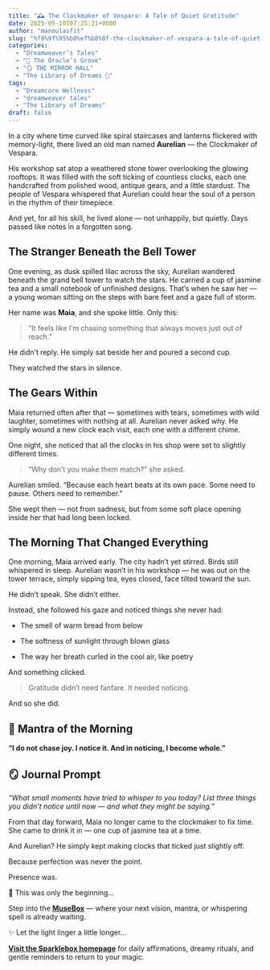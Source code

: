 ```yaml
---
title: "🕰️ The Clockmaker of Vespara: A Tale of Quiet Gratitude"
date: 2025-05-10T07:25:21+0000
author: "manoulasfit"
slug: "%f0%9f%95%b0%ef%b8%8f-the-clockmaker-of-vespara-a-tale-of-quiet-gratitude"
categories:
  - "Dreamweaver’s Tales"
  - "🔮 The Oracle’s Grove"
  - "🪞 THE MIRROR HALL"
  - "The Library of Dreams 📜"
tags:
  - "Dreamcore Wellness"
  - "dreamweaver tales"
  - "The Library of Dreams"
draft: false
---
```

In a city where time curved like spiral staircases and lanterns flickered with memory-light, there lived an old man named **Aurelian** — the Clockmaker of Vespara.

His workshop sat atop a weathered stone tower overlooking the glowing rooftops. It was filled with the soft ticking of countless clocks, each one handcrafted from polished wood, antique gears, and a little stardust. The people of Vespara whispered that Aurelian could hear the soul of a person in the rhythm of their timepiece.

And yet, for all his skill, he lived alone — not unhappily, but quietly. Days passed like notes in a forgotten song.

## The Stranger Beneath the Bell Tower

One evening, as dusk spilled lilac across the sky, Aurelian wandered beneath the grand bell tower to watch the stars. He carried a cup of jasmine tea and a small notebook of unfinished designs. That’s when he saw her — a young woman sitting on the steps with bare feet and a gaze full of storm.

Her name was **Maia**, and she spoke little. Only this:

> “It feels like I’m chasing something that always moves just out of reach.”

He didn’t reply. He simply sat beside her and poured a second cup.

They watched the stars in silence.

## The Gears Within

Maia returned often after that — sometimes with tears, sometimes with wild laughter, sometimes with nothing at all. Aurelian never asked why. He simply wound a new clock each visit, each one with a different chime.

One night, she noticed that all the clocks in his shop were set to slightly different times.

> “Why don’t you make them match?” she asked.

Aurelian smiled. “Because each heart beats at its own pace. Some need to pause. Others need to remember.”

She wept then — not from sadness, but from some soft place opening inside her that had long been locked.

## The Morning That Changed Everything

One morning, Maia arrived early. The city hadn’t yet stirred. Birds still whispered in sleep. Aurelian wasn’t in his workshop — he was out on the tower terrace, simply sipping tea, eyes closed, face tilted toward the sun.

He didn’t speak. She didn’t either.

Instead, she followed his gaze and noticed things she never had:

- The smell of warm bread from below

- The softness of sunlight through blown glass

- The way her breath curled in the cool air, like poetry

And something clicked.

> Gratitude didn’t need fanfare.
It needed noticing.

And so she did.

## 🌟 Mantra of the Morning

**“I do not chase joy. I notice it. And in noticing, I become whole.”**

## 🪞 Journal Prompt

*“What small moments have tried to whisper to you today? List three things you didn’t notice until now — and what they might be saying.”*

From that day forward, Maia no longer came to the clockmaker to fix time. She came to drink it in — one cup of jasmine tea at a time.

And Aurelian? He simply kept making clocks that ticked just slightly off.

Because perfection was never the point.

Presence was.

💭 This was only the beginning...

Step into the [**MuseBox**](https://sparklebox.blog/tag/musebox) — where your next vision, mantra, or whispering spell is already waiting.

✨ Let the light linger a little longer...

[**Visit the Sparklebox homepage**](https://sparklebox.blog) for daily affirmations, dreamy rituals, and gentle reminders to return to your magic.